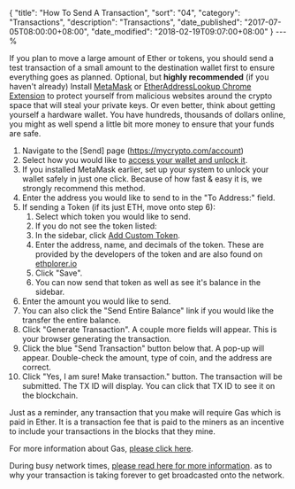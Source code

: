 {
 "title": "How To Send A Transaction",
 "sort": "04",
 "category": "Transactions",
 "description": "Transactions",
 "date_published": "2017-07-05T08:00:00+08:00",
 "date_modified": "2018-02-19T09:07:00+08:00"
}
---%

If you plan to move a large amount of Ether or tokens, you should send a test transaction of a small amount to the destination wallet first to ensure everything goes as planned.
Optional, but **highly recommended** (if you haven't already) Install [MetaMask](https://support.mycrypto.com/migration/moving-from-private-key-to-metamask.html) or [EtherAddressLookup Chrome Extension](https://chrome.google.com/webstore/detail/etheraddresslookup/pdknmigbbbhmllnmgdfalmedcmcefdfn?hl=en-GB) to protect yourself from malicious websites around the crypto space that will steal your private keys. Or even better, think about getting yourself a hardware wallet. You have hundreds, thousands of dollars online, you might as well spend a little bit more money to ensure that your funds are safe.

1. Navigate to the [Send] page (https://mycrypto.com/account)
2. Select how you would like to [access your wallet and unlock it](https://support.mycrypto.com/getting-started/accessing-your-new-eth-wallet.html).
3. If you installed MetaMask earlier, set up your system to unlock your wallet safely in just one click. Because of how fast & easy it is, we strongly recommend this method.
4. Enter the address you would like to send to in the "To Address:" field.
5. If sending a Token (if its just ETH, move onto step 6):
   1. Select which token you would like to send.
   2. If you do not see the token listed:
   3. In the sidebar, click [Add Custom Token](https://support.mycrypto.com/send/sending-and-adding-tokens.html).
   4. Enter the address, name, and decimals of the token. These are provided by the developers of the token and are also found on [ethplorer.io](https://ethplorer.io/)
   5. Click "Save".
   6. You can now send that token as well as see it's balance in the sidebar.
6. Enter the amount you would like to send.
7. You can also click the "Send Entire Balance" link if you would like the transfer the entire balance.
8. Click "Generate Transaction". A couple more fields will appear. This is your browser generating the transaction.
9. Click the blue "Send Transaction" button below that. A pop-up will appear. Double-check the amount, type of coin, and the address are correct.
10. Click "Yes, I am sure! Make transaction." button. The transaction will be submitted. The TX ID will display. You can click that TX ID to see it on the blockchain.

Just as a reminder, any transaction that you make will require Gas which is paid in Ether. It is a transaction fee that is paid to the miners as an incentive to include your transactions in the blocks that they mine.

For more information about Gas, [please click here](https://support.mycrypto.com/gas/what-is-gas-ethereum.html).

During busy network times, [please read here for more information](https://support.mycrypto.com/transactions/transactions-not-showing-or-pending.html). as to why your transaction is taking forever to get broadcasted onto the network.
